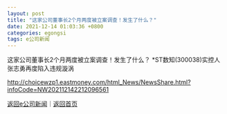 ```yaml
---
layout: post
title: "这家公司董事长2个月两度被立案调查！发生了什么？"
date: 2021-12-14 01:03:36 +0800
categories: egongsi
tags: e公司新闻
---
```

这家公司董事长2个月两度被立案调查！发生了什么？
*ST数知(300038)实控人张志勇再度陷入违规漩涡

<http://choicewzp1.eastmoney.com/html_News/NewsShare.html?infoCode=NW202112142212096561>

[返回e公司新闻](//finews.withounder.com/egongsi/)｜[返回首页](//finews.withounder.com/)
